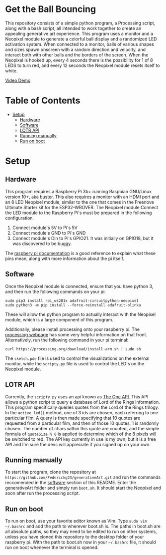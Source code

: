 # Get the Ball Bouncing

This repository consists of a simple python program, a Processing script, along with a bash script, all intended to work together to create an appealing generative art experience. This program uses a monitor and a Neopixel module to generate a colorful ball display and a randomized LED activation system. When connected to a monitor, balls of various shapes and sizes spawn onscreen with a random direction and velocity, and interact both with other balls and the borders of the screen. When the Neopixel is hooked up, every 4 seconds there is the possibility for 1 of 8 LEDS to turn red, and every 12 seconds the Neopixel module resets itself to white. 
    
[Video Demo](https://youtu.be/KNExLvp8t4w)

# Table of Contents <!-- omit in toc -->
- [Setup](#setup)
  - [Hardware](#hardware)
  - [Software ](#software)
  - [LOTR API](#lotr-api)
  - [Running manually](#running-manually)
  - [Run on boot](#run-on-boot)

# Setup
## Hardware

This program requires a Raspberry Pi 3b+ running Raspbian GNU/Linux version 10+, aka buster. This also requires a monitor with an HDMI port and an 8 LED Neopixel module, similar to the one that comes in the Freenove Ultimate Starter kit for the ESP32-WROVER.
The Neopixel module Connect the LED module to the Raspberry Pi's must be prepared in the following configuration. 
1. Connect module's 5V to Pi's 5V
2. Connect module's GND to Pi's GND
3. Connect module's Din to Pi's GPIO21. It was initially on GPIO18, but it was discovered to be buggy. 

The  [raspbery pi documentation](https://www.raspberrypi.org/documentation/usage/gpio/) is a good reference to explain what these pins mean, along with more information about the pi itself.

## Software 
Once the Neopixel module is connected, ensure that you have python 3, and then run the following commands on your pi:

```
sudo pip3 install rpi_ws281x adafruit-circuitpython-neopixel
sudo python3 -m pip install --force-reinstall adafruit-blinka
```

These will allow the python program to actually interact with the Neopixel module, which is a large component of this program. 

Additionally, please install processing onto your raspberry pi. The [processing webpage](https://pi.processing.org/get-started/) has some very helpful information on that front. Alternatively, run the following command in your pi terminal:
```
curl https://processing.org/download/install-arm.sh | sudo sh
```

The `sketch.pde` file is used to control the visualizations on the external monitor, while the `scripty.py` file is used to control the LED's on the Neopixel module. 


## LOTR API

Currently, the `scripty.py` uses an api known as [The One API](https://the-one-api.dev/). This API allows a python script to query a database of Lord of the Rings information. This program specifically queries quotes from the Lord of the Rings trilogy. In the `active_led()` method, one of 3 ids are chosen, each referring to one particular film. A query is then made specifying that 10 quotes are requested from a particular film, and then of those 10 quotes, 1 is randomly chosen. The number of chars within this quote are counted, and the simple formula of `quoteSize % 8` is applied to determine which of the 8 pixels will be switched to red. The API key currently in use is my own, but it is a free API and I'm sure the devs will appreciate if you signed up on your own. 


## Running manually
To start the program, clone the repository at `https://github.com/Federickg23/generativeArt.git` and run the commands reccomended in the [software](#software) section of this README. Enter the generativeArt folder and simply run `boot.sh`. It should start the Neopixel and soon after run the processing script.  

## Run on boot

To run on boot, use your favorite editor known as Vim. Type `sudo vim ~/.bashrc` and add the path to wherever boot.sh is. The paths in boot.sh are all absolute paths, so they may need to be edited to run on other systems, unless you have cloned this repository to the desktop folder of your raspberry pi. 
With the path to boot.sh now in your `~/.bashrc` file, it should run on boot whenever the terminal is opened. 